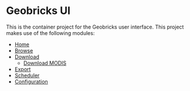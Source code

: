 Geobricks UI
============

This is the container project for the Geobricks user interface. This project makes use of the following modules:

* [Home](https://github.com/geobricks/geobricks_ui_home)
* [Browse](https://github.com/geobricks/geobricks_ui_browse)
* [Download](https://github.com/geobricks/geobricks_ui_download)
  * [Download MODIS](https://github.com/geobricks/geobricks_ui_download_modis)
* [Export](https://github.com/geobricks/geobricks_ui_export)
* [Scheduler](https://github.com/geobricks/geobricks_ui_scheduler)
* [Configuration](https://github.com/geobricks/geobricks_ui_configuration)
